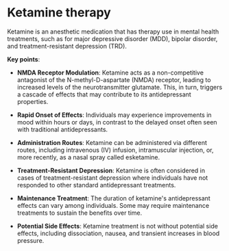 <!--
source: gpt-3 + jph editing
tags: anesthetics medications depression
-->

# Ketamine therapy

Ketamine is an anesthetic medication that has therapy use in mental health treatments, such as for major depressive disorder (MDD), bipolar disorder, and treatment-resistant depression (TRD).

**Key points**:

* **NMDA Receptor Modulation**: Ketamine acts as a non-competitive antagonist of the N-methyl-D-aspartate (NMDA) receptor, leading to increased levels of the neurotransmitter glutamate. This, in turn, triggers a cascade of effects that may contribute to its antidepressant properties.

* **Rapid Onset of Effects**: Individuals may experience improvements in mood within hours or days, in contrast to the delayed onset often seen with traditional antidepressants.

* **Administration Routes**: Ketamine can be administered via different routes, including intravenous (IV) infusion, intramuscular injection, or, more recently, as a nasal spray called esketamine.

* **Treatment-Resistant Depression**: Ketamine is often considered in cases of treatment-resistant depression where individuals have not responded to other standard antidepressant treatments.

* **Maintenance Treatment**: The duration of ketamine's antidepressant effects can vary among individuals. Some may require maintenance treatments to sustain the benefits over time.

* **Potential Side Effects**: Ketamine treatment is not without potential side effects, including dissociation, nausea, and transient increases in blood pressure.
